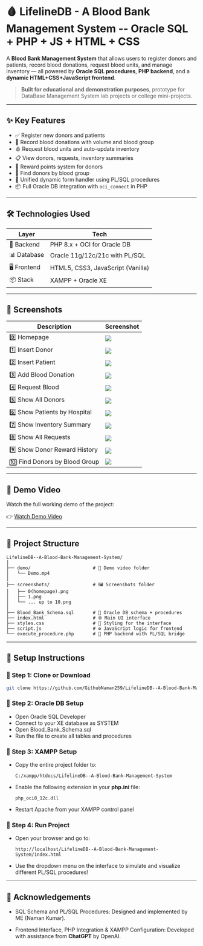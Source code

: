# 🩸 LifelineDB - A Blood Bank Management System -- Oracle SQL + PHP + JS + HTML + CSS

A **Blood Bank Management System** that allows users to register donors and patients, record blood donations, request blood units, and manage inventory — all powered by **Oracle SQL procedures**, **PHP backend**, and a **dynamic HTML+CSS+JavaScript frontend**.

> **Built for educational and demonstration purposes**, prototype for DataBase Management System lab projects or college mini-projects.

---

## ✨ Key Features

- ✅ Register new donors and patients
- 💉 Record blood donations with volume and blood group
- 🩸 Request blood units and auto-update inventory
- 📋 View donors, requests, inventory summaries
- 🎯 Reward points system for donors
- 🔎 Find donors by blood group
- 🔁 Unified dynamic form handler using PL/SQL procedures
- 📦 Full Oracle DB integration with `oci_connect` in PHP

---

## 🛠️ Technologies Used

| Layer         | Tech                            |
|---------------|----------------------------------|
| 💾 Backend     | PHP 8.x + OCI for Oracle DB      |
| 📊 Database    | Oracle 11g/12c/21c with PL/SQL   |
| 🖥️ Frontend    | HTML5, CSS3, JavaScript (Vanilla)|
| 📦 Stack       | XAMPP + Oracle XE                |

---

## 📸 Screenshots

| Description            | Screenshot |
|------------------------|------------|
| 0️⃣ Homepage             | ![](screenshots/0.png) |
| 1️⃣ Insert Donor         | ![](screenshots/1.png) |
| 2️⃣ Insert Patient         | ![](screenshots/2.png) |
| 3️⃣ Add Blood Donation         | ![](screenshots/3.png) |
| 4️⃣ Request Blood         | ![](screenshots/4.png) |
| 5️⃣ Show All Donors         | ![](screenshots/5.png) |
| 6️⃣ Show Patients by Hospital         | ![](screenshots/6.png) |
| 7️⃣ Show Inventory Summary         | ![](screenshots/7.png) |
| 8️⃣ Show All Requests         | ![](screenshots/8.png) |
| 9️⃣ Show Donor Reward History         | ![](screenshots/9.png) |
| 🔟 Find Donors by Blood Group   | ![](screenshots/10.png) |



---

## 🎥 Demo Video

Watch the full working demo of the project:

👉 [Watch Demo Video](https://drive.google.com/file/d/1_UeDFNqDwnQsgyTAM6ka0uqom2HrIZl9/view?usp=sharing)



---

## 📁 Project Structure

```text
LifelineDB--A-Blood-Bank-Management-System/
│
├── demo/                       # 🎥 Demo video folder
│   └── Demo.mp4
│
├── screenshots/                # 🖼️ Screenshots folder
│   ├── 0(homepage).png
│   ├── 1.png
│   └── ... up to 10.png
│
├── Blood_Bank_Schema.sql       # 📄 Oracle DB schema + procedures
├── index.html                  # 🌐 Main UI interface
├── styles.css                  # 🎨 Styling for the interface
├── script.js                   # ⚙️ JavaScript logic for frontend
└── execute_procedure.php       # 🧠 PHP backend with PL/SQL bridge
```

---

## 🚀 Setup Instructions

### 🔧 Step 1: Clone or Download

```bash
git clone https://github.com/GithubNaman259/LifelineDB--A-Blood-Bank-Management-System.git
```

### 🔧 Step 2: Oracle DB Setup

- Open Oracle SQL Developer
- Connect to your XE database as SYSTEM
- Open Blood_Bank_Schema.sql
- Run the file to create all tables and procedures

### 🔧 Step 3: XAMPP Setup

- Copy the entire project folder to:
  ```text
  C:/xampp/htdocs/LifelineDB--A-Blood-Bank-Management-System
  ```
  
- Enable the following extension in your **php.ini** file:
  ```text
  php_oci8_12c.dll
  ```
  
- Restart Apache from your XAMPP control panel


### 🔧 Step 4: Run Project

- Open your browser and go to:
  ```text
  http://localhost/LifelineDB--A-Blood-Bank-Management-System/index.html
  ```

- Use the dropdown menu on the interface to simulate and visualize different PL/SQL procedures!

---

## 🙏 Acknowledgements

- SQL Schema and PL/SQL Procedures: Designed and implemented by ME (Naman Kumar).

- Frontend Interface, PHP Integration & XAMPP Configuration: Developed with assistance from **ChatGPT** by OpenAI.
